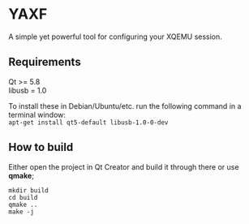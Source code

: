 # YAXF
A simple yet powerful tool for configuring your XQEMU session.

## Requirements
Qt >= 5.8  
libusb = 1.0

To install these in Debian/Ubuntu/etc. run the following command
in a terminal window:  
```apt-get install qt5-default libusb-1.0-0-dev```

## How to build
Either open the project in Qt Creator and build it through there
or use **qmake**;
```
mkdir build
cd build
qmake ..
make -j
```
